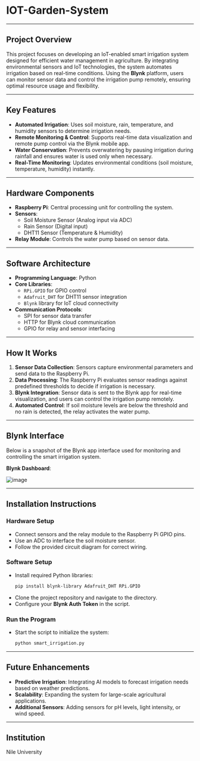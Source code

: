 # IOT-Garden-System
---

## Project Overview  
This project focuses on developing an IoT-enabled smart irrigation system designed for efficient water management in agriculture. By integrating environmental sensors and IoT technologies, the system automates irrigation based on real-time conditions. Using the **Blynk** platform, users can monitor sensor data and control the irrigation pump remotely, ensuring optimal resource usage and flexibility.

---

## Key Features  
- **Automated Irrigation**: Uses soil moisture, rain, temperature, and humidity sensors to determine irrigation needs.  
- **Remote Monitoring & Control**: Supports real-time data visualization and remote pump control via the Blynk mobile app.  
- **Water Conservation**: Prevents overwatering by pausing irrigation during rainfall and ensures water is used only when necessary.  
- **Real-Time Monitoring**: Updates environmental conditions (soil moisture, temperature, humidity) instantly.  

---

## Hardware Components  
- **Raspberry Pi**: Central processing unit for controlling the system.  
- **Sensors**:  
  - Soil Moisture Sensor (Analog input via ADC)  
  - Rain Sensor (Digital input)  
  - DHT11 Sensor (Temperature & Humidity)  
- **Relay Module**: Controls the water pump based on sensor data.  

---

## Software Architecture  
- **Programming Language**: Python  
- **Core Libraries**:  
  - `RPi.GPIO` for GPIO control  
  - `Adafruit_DHT` for DHT11 sensor integration  
  - `Blynk` library for IoT cloud connectivity  
- **Communication Protocols**:  
  - SPI for sensor data transfer  
  - HTTP for Blynk cloud communication  
  - GPIO for relay and sensor interfacing  

---

## How It Works  
1. **Sensor Data Collection**: Sensors capture environmental parameters and send data to the Raspberry Pi.  
2. **Data Processing**: The Raspberry Pi evaluates sensor readings against predefined thresholds to decide if irrigation is necessary.  
3. **Blynk Integration**: Sensor data is sent to the Blynk app for real-time visualization, and users can control the irrigation pump remotely.  
4. **Automated Control**: If soil moisture levels are below the threshold and no rain is detected, the relay activates the water pump.  

---

## Blynk Interface  
Below is a snapshot of the Blynk app interface used for monitoring and controlling the smart irrigation system.  

**Blynk Dashboard**:  

![image](https://github.com/user-attachments/assets/e51db85b-4c1e-4055-ab5d-ab58d97a1edd)

---

## Installation Instructions  
### Hardware Setup  
- Connect sensors and the relay module to the Raspberry Pi GPIO pins.  
- Use an ADC to interface the soil moisture sensor.  
- Follow the provided circuit diagram for correct wiring.  

### Software Setup  
- Install required Python libraries:  
  ```bash
  pip install blynk-library Adafruit_DHT RPi.GPIO
  ```  
- Clone the project repository and navigate to the directory.  
- Configure your **Blynk Auth Token** in the script.  

### Run the Program  
- Start the script to initialize the system:  
  ```bash
  python smart_irrigation.py
  ```  

---

## Future Enhancements  
- **Predictive Irrigation**: Integrating AI models to forecast irrigation needs based on weather predictions.  
- **Scalability**: Expanding the system for large-scale agricultural applications.  
- **Additional Sensors**: Adding sensors for pH levels, light intensity, or wind speed.  

---

## Institution  
Nile University

